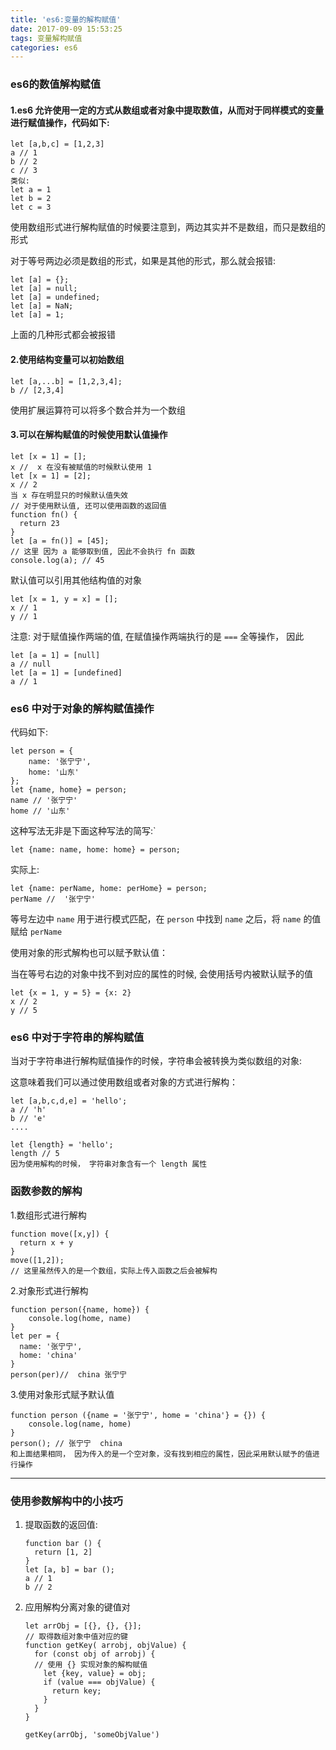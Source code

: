 ```yaml
---
title: 'es6:变量的解构赋值'
date: 2017-09-09 15:53:25
tags: 变量解构赋值
categories: es6
---
```


### es6的数值解构赋值

#### 1.es6 允许使用一定的方式从数组或者对象中提取数值，从而对于同样模式的变量进行赋值操作，代码如下:

```
let [a,b,c] = [1,2,3]
a // 1
b // 2
c // 3
类似:
let a = 1
let b = 2
let c = 3
```

使用数组形式进行解构赋值的时候要注意到，两边其实并不是数组，而只是数组的形式

对于等号两边必须是数组的形式，如果是其他的形式，那么就会报错:

```
let [a] = {};
let [a] = null;
let [a] = undefined;
let [a] = NaN;
let [a] = 1;

```

上面的几种形式都会被报错

#### 2.使用结构变量可以初始数组

```
let [a,...b] = [1,2,3,4];
b // [2,3,4]
```

使用扩展运算符可以将多个数合并为一个数组

#### 3.可以在解构赋值的时候使用默认值操作

```
let [x = 1] = [];
x //  x 在没有被赋值的时候默认使用 1
let [x = 1] = [2];
x // 2
当 x 存在明显只的时候默认值失效
// 对于使用默认值, 还可以使用函数的返回值
function fn() {
  return 23
}
let [a = fn()] = [45];
// 这里 因为 a 能够取到值, 因此不会执行 fn 函数
console.log(a); // 45
```

默认值可以引用其他结构值的对象

```
let [x = 1, y = x] = [];
x // 1
y // 1
```

注意: 对于赋值操作两端的值, 在赋值操作两端执行的是 `===` 全等操作， 因此

```
let [a = 1] = [null]
a // null
let [a = 1] = [undefined]
a // 1
```



###  es6 中对于对象的解构赋值操作

代码如下:

```
let person = {
	name: '张宁宁',
	home: '山东'
};
let {name, home} = person;
name // '张宁宁'
home // '山东'
```

这种写法无非是下面这种写法的简写:`

```
let {name: name, home: home} = person;
```

实际上:

```
let {name: perName, home: perHome} = person;
perName //  '张宁宁'
```

等号左边中 `name` 用于进行模式匹配，在 `person` 中找到 `name` 之后，将 `name` 的值赋给 `perName`

使用对象的形式解构也可以赋予默认值：

当在等号右边的对象中找不到对应的属性的时候, 会使用括号内被默认赋予的值

```
let {x = 1, y = 5} = {x: 2}
x // 2
y // 5
```

### es6 中对于字符串的解构赋值

当对于字符串进行解构赋值操作的时候，字符串会被转换为类似数组的对象:

这意味着我们可以通过使用数组或者对象的方式进行解构：

```
let [a,b,c,d,e] = 'hello';
a // 'h'
b // 'e'
....
```

```
let {length} = 'hello';
length // 5
因为使用解构的时候， 字符串对象含有一个 length 属性
```

### 函数参数的解构

1.数组形式进行解构

```
function move([x,y]) {
  return x + y
}
move([1,2]);
// 这里虽然传入的是一个数组，实际上传入函数之后会被解构
```

2.对象形式进行解构

```
function person({name, home}) {
	console.log(home, name)
}
let per = {
  name: '张宁宁',
  home: 'china'
}
person(per)//  china 张宁宁
```

3.使用对象形式赋予默认值

```
function person ({name = '张宁宁', home = 'china'} = {}) {
	console.log(name, home)
}
person(); // 张宁宁  china
和上面结果相同， 因为传入的是一个空对象，没有找到相应的属性，因此采用默认赋予的值进行操作
```

***

### 使用参数解构中的小技巧

1. 提取函数的返回值:

   ```
   function bar () {
     return [1, 2]
   }
   let [a, b] = bar ();
   a // 1
   b // 2
   ```

2. 应用解构分离对象的键值对

   ```
   let arrObj = [{}, {}, {}];
   // 取得数组对象中值对应的键
   function getKey( arrobj, objValue) {
     for (const obj of arrobj) {
     // 使用 {} 实现对象的解构赋值
       let {key, value} = obj;
       if (value === objValue) {
         return key;
       }
     }
   }

   getKey(arrObj, 'someObjValue')

   ```

   ​